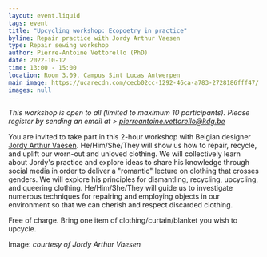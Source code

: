 ```yaml
---
layout: event.liquid
tags: event
title: "Upcycling workshop: Ecopoetry in practice"
byline: Repair practice with Jordy Arthur Vaesen
type: Repair sewing workshop
author: Pierre-Antoine Vettorello (PhD)
date: 2022-10-12
time: 13:00 - 15:00
location: Room 3.09, Campus Sint Lucas Antwerpen
main_image: https://ucarecdn.com/cecb02cc-1292-46ca-a783-2728186fff47/
images: null
---
```

*This workshop is open to all (limited to maximum 10 participants). Please register by sending an email at  > pierreantoine.vettorello@kdg.be*

You are invited to take part in this 2-hour workshop with Belgian designer [Jordy Arthur Vaesen](https://www.tiktok.com/@jordyarthur_?lang=fr). He/Him/She/They will show us how to repair, recycle, and uplift our worn-out and unloved clothing. We will collectively learn about Jordy's practice and explore ideas to share his knowledge through social media in order to deliver a "romantic" lecture on clothing that crosses genders. We will explore his principles for dismantling, recycling, upcycling, and queering clothing. He/Him/She/They will guide us to investigate numerous techniques for repairing and employing objects in our environment so that we can cherish and respect discarded clothing.

Free of charge. Bring one item of clothing/curtain/blanket you wish to upcycle.

Image: *courtesy of Jordy Arthur Vaesen*